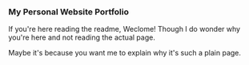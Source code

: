 ### My Personal Website Portfolio

If you're here reading the readme, Weclome! Though I do wonder why you're here and not reading the actual page.

Maybe it's because you want me to explain why it's such a plain page.
